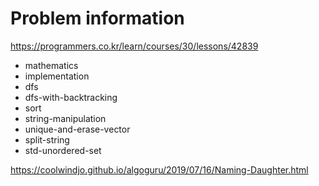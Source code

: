# Problem information

<https://programmers.co.kr/learn/courses/30/lessons/42839>

- mathematics
- implementation
- dfs
- dfs-with-backtracking
- sort
- string-manipulation
- unique-and-erase-vector
- split-string
- std-unordered-set

<https://coolwindjo.github.io/algoguru/2019/07/16/Naming-Daughter.html>
